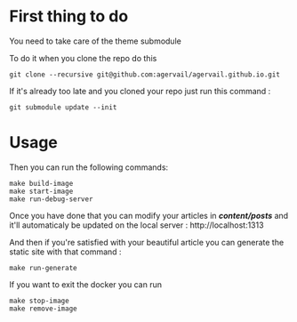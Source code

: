# First thing to do

You need to take care of the theme submodule

To do it when you clone the repo do this
```
git clone --recursive git@github.com:agervail/agervail.github.io.git
```
If it's already too late and you cloned your repo just run this command :
```
git submodule update --init
```

# Usage

Then you can run the following commands:

```
make build-image
make start-image
make run-debug-server
```

Once you have done that you can modify your articles in ***content/posts*** and it'll automaticaly be updated on the local server :
http://localhost:1313

And then if you're satisfied with your beautiful article you can generate the static site with that command :
```
make run-generate
```

If you want to exit the docker you can run
```
make stop-image
make remove-image
```
